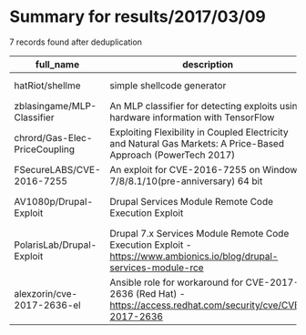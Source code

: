 
# Summary for results/2017/03/09
    
7 records found after deduplication

| full_name | description | html_url | matched_list | matched_count | pushed_at | size | stargazers_count | language | forks_count |
|-------------------------------|---------------------------------------------------------------------------------------------------------------------|--------------------------------------------------|---------------------------------------------|-----------------|---------------------------|--------|--------------------|------------|---------------|
| hatRiot/shellme | simple shellcode generator | https://github.com/hatRiot/shellme | ['shellcode'] | 1 | 2017-03-09 20:14:05+00:00 | 4 | 91 | Python | 50 |
| zblasingame/MLP-Classifier | An MLP classifier for detecting exploits using hardware information with TensorFlow | https://github.com/zblasingame/MLP-Classifier | ['exploit'] | 1 | 2017-03-09 07:52:07+00:00 | 10 | 1 | Python | 0 |
| chrord/Gas-Elec-PriceCoupling | Exploiting Flexibility in Coupled Electricity and Natural Gas Markets: A Price-Based Approach (PowerTech 2017) | https://github.com/chrord/Gas-Elec-PriceCoupling | ['exploit'] | 1 | 2017-03-09 18:23:09+00:00 | 1131 | 5 | GAMS | 0 |
| FSecureLABS/CVE-2016-7255 | An exploit for CVE-2016-7255 on Windows 7/8/8.1/10(pre-anniversary) 64 bit | https://github.com/FSecureLABS/CVE-2016-7255 | ['cve-2', 'exploit'] | 2 | 2017-03-09 23:00:08+00:00 | 12 | 83 | C++ | 56 |
| AV1080p/Drupal-Exploit | Drupal Services Module Remote Code Execution Exploit | https://github.com/AV1080p/Drupal-Exploit | ['exploit', 'remote code execution'] | 2 | 2017-03-09 03:39:10+00:00 | 3 | 0 | PHP | 0 |
| PolarisLab/Drupal-Exploit | Drupal 7.x Services Module Remote Code Execution Exploit - https://www.ambionics.io/blog/drupal-services-module-rce | https://github.com/PolarisLab/Drupal-Exploit | ['exploit', 'rce', 'remote code execution'] | 3 | 2017-03-09 03:44:51+00:00 | 3 | 16 | PHP | 8 |
| alexzorin/cve-2017-2636-el | Ansible role for workaround for CVE-2017-2636 (Red Hat) - https://access.redhat.com/security/cve/CVE-2017-2636 | https://github.com/alexzorin/cve-2017-2636-el | ['cve-2'] | 1 | 2017-03-09 23:21:14+00:00 | 3 | 1 | | 0 |
